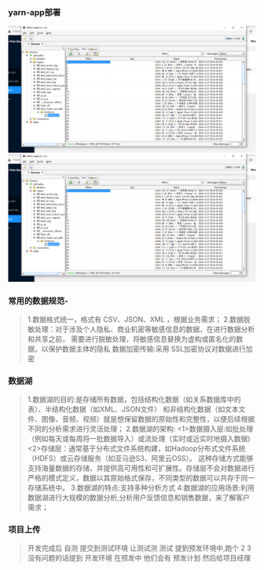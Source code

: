 ### yarn-app部署
![](../images/20241227.1.png)
![](../images/20241227.1.png)
### 常用的数据规范-
>1.数据格式统一，格式有 CSV、JSON、XML ，根据业务需求；
>2.数据脱敏处理：对于涉及个人隐私、商业机密等敏感信息的数据，在进行数据分析和共享之前，
>需要进行脱敏处理，将敏感信息替换为虚构或匿名化的数据，以保护数据主体的隐私
>数据加密传输:采用 SSL加密协议对数据进行加密

### 数据湖
>1.数据湖的目的:是存储所有数据，包括结构化数据（如关系数据库中的表）、半结构化数据（如XML、JSON文件）
>和非结构化数据（如文本文件、图像、音频、视频）就是想保留数据的原始性和完整性，以便后续根据不同的分析需求进行灵活处理；
>2.数据湖的架构:
><1>数据摄入层:如批处理（例如每天或每周将一批数据导入）或流处理（实时或近实时地摄入数据)
><2>存储层：通常基于分布式文件系统构建，如Hadoop分布式文件系统（HDFS）或云存储服务（如亚马逊S3、阿里云OSS）。
>这种存储方式能够支持海量数据的存储，并提供高可用性和可扩展性。存储层不会对数据进行严格的模式定义，数据以其原始格式保存，不同类型的数据可以共存于同一存储系统中。
>3.数据湖的特点:支持多种分析方式
>4:数据湖的应用场景:利用数据湖进行大规模的数据分析,分析用户反馈信息和销售数据，来了解客户需求；
 
### 项目上传
>开发完成后  自测 提交到测试环境 让测试测  测试 提到预发环境中,跑个 2 3  没有问题的话提到 开发环境 在预发中 他们会有 预发计划 然后给项目经理
